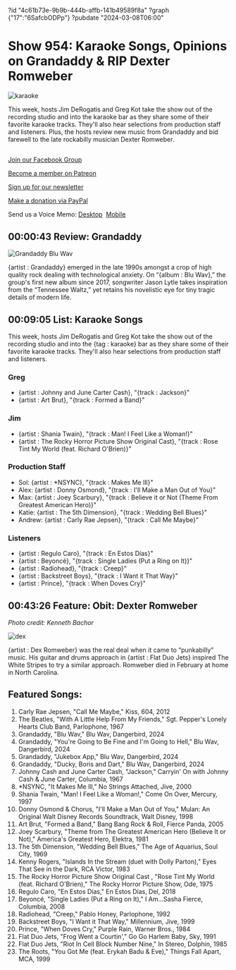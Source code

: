 ?id "4c61b73e-9b9b-444b-affb-141b49589f8a"
?graph {"17":"6SafcbODPp"}
?pubdate "2024-03-08T06:00"
# Show 954: Karaoke Songs, Opinions on Grandaddy & RIP Dexter Romweber

![karaoke](https://static.soundopinions.org/images/2024/karaoke.png)

This week, hosts Jim DeRogatis and Greg Kot take the show out of the recording studio and into the karaoke bar as they share some of their favorite karaoke tracks. They'll also hear selections from production staff and listeners. Plus, the hosts review new music from Grandaddy and bid farewell to the late rockabilly musician Dexter Romweber.



## 

[Join our Facebook Group](https://bit.ly/3sivr9T)

[Become a member on Patreon](https://bit.ly/3slWZvc)

[Sign up for our newsletter](https://bit.ly/3eEvRnG)

[Make a donation via PayPal](https://bit.ly/3dmt9lU)

Send us a Voice Memo: [Desktop](bit.ly/2RyD5Ah)  [Mobile](sayhi.chat/soundops)



## 00:00:43 Review: Grandaddy

![Grandaddy Blu Wav](https://static.soundopinions.org/assets/954/172.jpg)

{artist : Grandaddy} emerged in the late 1990s amongst a crop of high quality rock dealing with technological anxiety. On “{album : Blu Wav},” the group's first new album since 2017, songwriter Jason Lytle takes inspiration from the “Tennessee Waltz,” yet retains his novelistic eye for tiny tragic details of modern life.



## 00:09:05 List: Karaoke Songs

This week, hosts Jim DeRogatis and Greg Kot take the show out of the recording studio and into the {tag : karaoke} bar as they share some of their favorite karaoke tracks. They'll also hear selections from production staff and listeners.


### Greg

- {artist : Johnny and June Carter Cash}, "{track : Jackson}"
- {artist : Art Brut}, "{track : Formed a Band}"


### Jim

- {artist : Shania Twain}, "{track : Man! I Feel Like a Woman!}"
- {artist : The Rocky Horror Picture Show Original Cast}, "{track : Rose Tint My World (feat. Richard O'Brien)}"


### Production Staff

- Sol: {artist : *NSYNC}, "{track : Makes Me Ill}"
- Alex: {artist : Donny Osmond}, "{track : I'll Make a Man Out of You}"
- Max: {artist : Joey Scarbury}, "{track : Believe it or Not (Theme From Greatest American Hero)}"
- Katie: {artist : The 5th Dimension}, "{track : Wedding Bell Blues}"
- Andrew: {artist : Carly Rae Jepsen}, "{track : Call Me Maybe}"


### Listeners

- {artist : Regulo Caro}, "{track : En Estos Días}"
- {artist : Beyoncé}, "{track : Single Ladies (Put a Ring on It)}"
- {artist : Radiohead}, "{track : Creep}"
- {artist : Backstreet Boys}, "{track : I Want it That Way}"
- {artist : Prince}, "{track : When Doves Cry}"



## 00:43:26 Feature: Obit: Dexter Romweber

*Photo credit: Kenneth Bachor*

![dex](https://static.soundopinions.org/images/2024/347251602-110606938703972-511675275862862326-n.jpeg)

{artist : Dex Romweber} was the real deal when it came to “punkabilly” music. His guitar and drums approach in {artist : Flat Duo Jets} inspired The White Stripes to try a similar approach. Romweber died in February at home in North Carolina.



## Featured Songs:

1. Carly Rae Jepsen, "Call Me Maybe," Kiss, 604, 2012
2. The Beatles, "With A Little Help From My Friends," Sgt. Pepper's Lonely Hearts Club Band, Parlophone, 1967
3. Grandaddy, "Blu Wav," Blu Wav, Dangerbird, 2024
4. Grandaddy, "You're Going to Be Fine and I'm Going to Hell," Blu Wav, Dangerbird, 2024
5. Grandaddy, "Jukebox App," Blu Wav, Dangerbird, 2024
6. Grandaddy, "Ducky, Boris and Dart," Blu Wav, Dangerbird, 2024
7. Johnny Cash and June Carter Cash, "Jackson," Carryin' On with Johnny Cash & June Carter, Columbia, 1967
8. *NSYNC, "It Makes Me Ill," No Strings Attached, Jive, 2000
9. Shania Twain, "Man! I Feel Like a Woman!," Come On Over, Mercury, 1997
10. Donny Osmond & Chorus, "I'll Make a Man Out of You," Mulan: An Original Walt Disney Records Soundtrack, Walt Disney, 1998
11. Art Brut, "Formed a Band," Bang Bang Rock & Roll, Fierce Panda, 2005
12. Joey Scarbury, "Theme from The Greatest American Hero (Believe It or Not)," America's Greatest Hero, Elektra, 1981
13. The 5th Dimension, "Wedding Bell Blues," The Age of Aquarius, Soul City, 1969
14. Kenny Rogers, "Islands In the Stream (duet with Dolly Parton)," Eyes That See in the Dark, RCA Victor, 1983
15. The Rocky Horror Picture Show Original Cast , "Rose Tint My World (feat. Richard O'Brien)," The Rocky Horror Picture Show, Ode, 1975
16. Regulo Caro, "En Estos Días," En Estos Días, Del, 2018
17. Beyoncé, "Single Ladies (Put a Ring on It)," I Am...Sasha Fierce, Columbia, 2008
18. Radiohead, "Creep," Pablo Honey, Parlophone, 1992
19. Backstreet Boys, "I Want it That Way," Millennium, Jive, 1999
20. Prince, "When Doves Cry," Purple Rain, Warner Bros., 1984
21. Flat Duo Jets, "Frog Went a Courtin'," Go Go Harlem Baby, Sky, 1991
22. Flat Duo Jets, "Riot In Cell Block Number Nine," In Stereo, Dolphin, 1985
23. The Roots, "You Got Me (feat. Erykah Badu & Eve)," Things Fall Apart, MCA, 1999